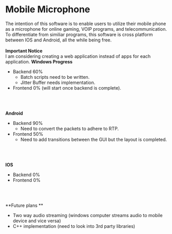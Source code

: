 # Mobile Microphone
The intention of this software is to enable users to utilize their mobile phone as a microphone for online gaming, VOIP programs, and telecommunication. To differentiate from similiar programs, this software is cross platform between IOS and Android, all the while being free.
</br>
</br>
****Important Notice****</br>
I am considering creating a web application instead of apps for each application.
**Windows Progress**
  - Backend 60%
    - Batch scripts need to be written.
    - Jitter Buffer needs implementation.
  - Frontend 0% (will start once backend is complete).
</br>
</br>

**Android**
  - Backend 90%
    - Need to convert the packets to adhere to RTP.
  - Frontend 50%
    - Need to add transitions between the GUI but the layout is completed.
</br>
</br>

**IOS**
  - Backend 0%
  - Frontend 0%
</br>
</br>


**Future plans **
  - Two way audio streaming (windows computer streams audio to mobile device and vice versa)
  - C++ implementation (need to look into 3rd party libraries)
</br>
